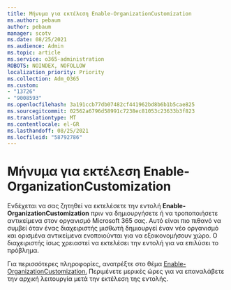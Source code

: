 ```yaml
---
title: Μήνυμα για εκτέλεση Enable-OrganizationCustomization
ms.author: pebaum
author: pebaum
manager: scotv
ms.date: 08/25/2021
ms.audience: Admin
ms.topic: article
ms.service: o365-administration
ROBOTS: NOINDEX, NOFOLLOW
localization_priority: Priority
ms.collection: Adm_O365
ms.custom:
- "13726"
- "9008593"
ms.openlocfilehash: 3a191ccb77db07482cf441962bd8b6b1b5cae825
ms.sourcegitcommit: 02562a6796d58991c7238ec81053c23633b3f823
ms.translationtype: MT
ms.contentlocale: el-GR
ms.lasthandoff: 08/25/2021
ms.locfileid: "58792786"
---
```

# <a name="message-to-run-enable-organizationcustomization"></a>Μήνυμα για εκτέλεση Enable-OrganizationCustomization

Ενδέχεται να σας ζητηθεί να εκτελέσετε την εντολή **Enable-OrganizationCustomization** πριν να δημιουργήσετε ή να τροποποιήσετε αντικείμενα στον οργανισμό Microsoft 365 σας. Αυτό είναι πιο πιθανό να συμβεί όταν ένας διαχειριστής μισθωτή δημιουργεί έναν νέο οργανισμό και ορισμένα αντικείμενα ενοποιούνται για να εξοικονομήσουν χώρο. Ο διαχειριστής ίσως χρειαστεί να εκτελέσει την εντολή για να επιλύσει το πρόβλημα.

Για περισσότερες πληροφορίες, ανατρέξτε στο θέμα [Enable-OrganizationCustomization.](https://docs.microsoft.com/powershell/module/exchange/enable-organizationcustomization) Περιμένετε μερικές ώρες για να επαναλάβετε την αρχική λειτουργία μετά την εκτέλεση της εντολής.